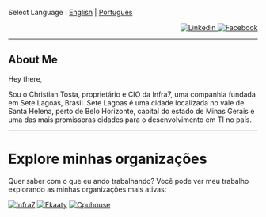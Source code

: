 Select Language : [English](README.md) | [Português](README-pt_br.md)

<p align="right">
  <a href="https://www.linkedin.com/in/christian-tosta/">
    <img src="https://img.shields.io/badge/-Linked--In-%230077B5.svg?style=for-the-badge&logo=linkedin&logoColor=white" alt="Linkedin" />
 </a>

<a href="https://facebook.com/tosta.christian">
    <img src="https://img.shields.io/badge/-Facebook-%232374E1.svg?style=for-the-badge&logo=Facebook&logoColor=white" alt="Facebook" />
 </a>
</p>

***

## About Me

Hey there,

Sou o Christian Tosta, proprietário e CIO da Infra7, uma companhia fundada em Sete Lagoas, Brasil. Sete Lagoas é uma cidade localizada no vale de Santa Helena, perto de Belo Horizonte, 
capital do estado de Minas Gerais e uma das mais promissoras cidades para o desenvolvimento em TI no país.

***

# Explore minhas organizações

Quer saber com o que eu ando trabalhando? Você pode ver meu trabalho explorando as minhas organizações mais ativas:

[![Infra7](https://avatars.githubusercontent.com/u/142295552?s=96&u=5a2def2aa03bb8b3b53decd94960dc80d99d4360&v=4)](https://github.com/infra7ti/)
[![Ekaaty](https://avatars.githubusercontent.com/u/94654987?s=96&u=9b5604c9bec1eb90d0aa07be34c903dc7cebe15f&v=4)](https://github.com/ekaaty/)
[![Cpuhouse](https://avatars.githubusercontent.com/u/69824379?s=96&v=4)](https://github.com/cpuhouse/)
